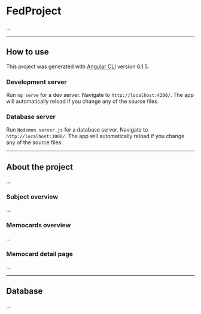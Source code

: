 # FedProject
...

---

## How to use

This project was generated with [Angular CLI](https://github.com/angular/angular-cli) version 6.1.5.

### Development server

Run `ng serve` for a dev server. Navigate to `http://localhost:4200/`. The app will automatically reload if you change any of the source files.

### Database server

Run `Nodemon server.js` for a database server. Navigate to `http://localhost:3000/`. The app will automatically reload if you change any of the source files.

---

## About the project

...

### Subject overview

...

### Memocards overview

...

### Memocard detail page

...

---

## Database
...
